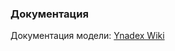 ### Документация

Документация модели: [Ynadex Wiki](https://wiki.yandex.ru/cv/csm-inner/modeli/razrabotka/vneshnijj-monitoring/monitoring-otdelki/v0.1/)